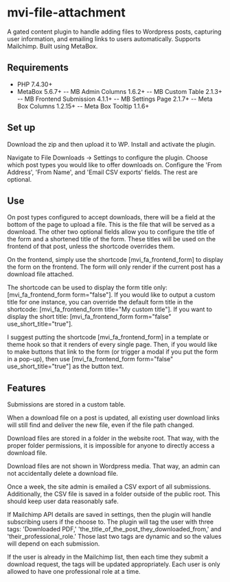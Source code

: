 # mvi-file-attachment
A gated content plugin to handle adding files to Wordpress posts, capturing user information, and emailing links to users automatically. Supports Mailchimp. Built using MetaBox.

## Requirements
- PHP 7.4.30+
- MetaBox 5.6.7+
-- MB Admin Columns 1.6.2+
-- MB Custom Table 2.1.3+
-- MB Frontend Submission 4.1.1+
-- MB Settings Page 2.1.7+
-- Meta Box Columns 1.2.15+
-- Meta Box Tooltip 1.1.6+


## Set up
Download the zip and then upload it to WP. Install and activate the plugin.

Navigate to File Downloads -> Settings to configure the plugin. Choose which post types you would like to offer downloads on. Configure the 'From Address', 'From Name', and 'Email CSV exports' fields. The rest are optional.

## Use
On post types configured to accept downloads, there will be a field at the bottom of the page to upload a file. This is the file that will be served as a download. The other two optional fields allow you to configure the title of the form and a shortened title of the form. These titles will be used on the frontend of that post, unless the shortcode overrides them.

On the frontend, simply use the shortcode [mvi_fa_frontend_form] to display the form on the frontend. The form will only render if the current post has a download file attached.

The shortcode can be used to display the form title only: [mvi_fa_frontend_form form="false"].
If you would like to output a custom title for one instance, you can override the default form title in the shortcode: [mvi_fa_frontend_form title="My custom title"].
If you want to display the short title: [mvi_fa_frontend_form form="false" use_short_title="true"].

I suggest putting the shortcode [mvi_fa_frontend_form] in a template or theme hook so that it renders of every single page. Then, if you would like to make buttons that link to the form (or trigger a modal if you put the form in a pop-up), then use [mvi_fa_frontend_form form="false" use_short_title="true"] as the button text.

## Features

Submissions are stored in a custom table.

When a download file on a post is updated, all existing user download links will still find and deliver the new file, even if the file path changed.

Download files are stored in a folder in the website root. That way, with the proper folder permissions, it is impossible for anyone to directly access a download file.

Download files are not shown in Wordpress media. That way, an admin can not accidentally delete a download file.

Once a week, the site admin is emailed a CSV export of all submissions. Additionally, the CSV file is saved in a folder outside of the public root. This should keep user data reasonably safe.

If Mailchimp API details are saved in settings, then the plugin will handle subscribing users if the choose to. The plugin will tag the user with three tags: 'Downloaded PDF,' 'the_title_of_the_post_they_downloaded_from,' and 'their_professional_role.' Those last two tags are dynamic and so the values will depend on each submission.

If the user is already in the Mailchimp list, then each time they submit a download request, the tags will be updated appropriately. Each user is only allowed to have one professional role at a time.
